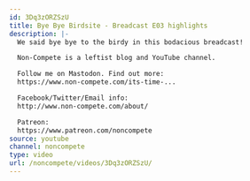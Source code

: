```yaml
---
id: 3Dq3zORZSzU
title: Bye Bye Birdsite - Breadcast E03 highlights
description: |-
  We said bye bye to the birdy in this bodacious breadcast!

  Non-Compete is a leftist blog and YouTube channel.

  Follow me on Mastodon. Find out more:
  https://www.non-compete.com/its-time-...

  Facebook/Twitter/Email info:
  http://www.non-compete.com/about/

  Patreon:
  https://www.patreon.com/noncompete
source: youtube
channel: noncompete
type: video
url: /noncompete/videos/3Dq3zORZSzU/
---
```

